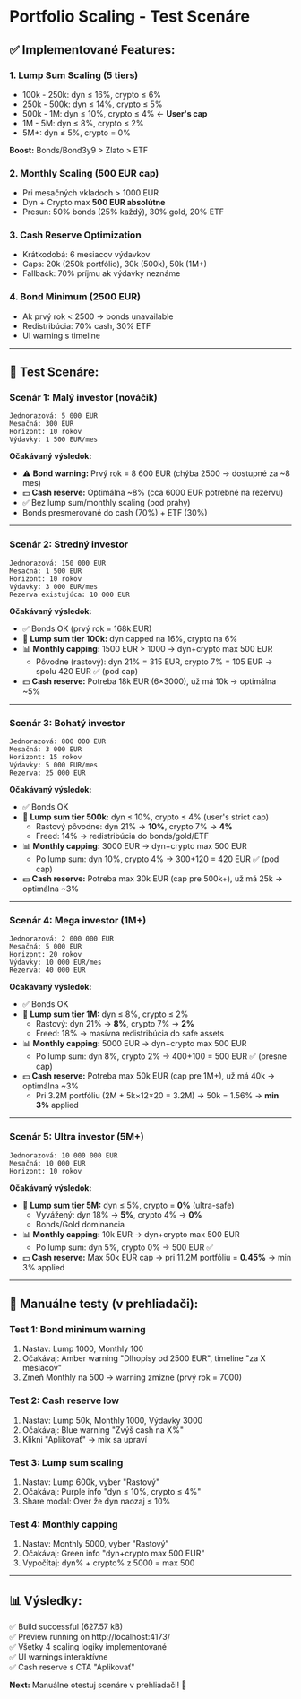 # Portfolio Scaling - Test Scenáre

## ✅ **Implementované Features:**

### **1. Lump Sum Scaling (5 tiers)**

- 100k - 250k: dyn ≤ 16%, crypto ≤ 6%
- 250k - 500k: dyn ≤ 14%, crypto ≤ 5%
- 500k - 1M: dyn ≤ 10%, crypto ≤ 4% ← **User's cap**
- 1M - 5M: dyn ≤ 8%, crypto ≤ 2%
- 5M+: dyn ≤ 5%, crypto = 0%

**Boost:** Bonds/Bond3y9 > Zlato > ETF

### **2. Monthly Scaling (500 EUR cap)**

- Pri mesačných vkladoch > 1000 EUR
- Dyn + Crypto max **500 EUR absolútne**
- Presun: 50% bonds (25% každý), 30% gold, 20% ETF

### **3. Cash Reserve Optimization**

- Krátkodobá: 6 mesiacov výdavkov
- Caps: 20k (250k portfólio), 30k (500k), 50k (1M+)
- Fallback: 70% príjmu ak výdavky neznáme

### **4. Bond Minimum (2500 EUR)**

- Ak prvý rok < 2500 → bonds unavailable
- Redistribúcia: 70% cash, 30% ETF
- UI warning s timeline

---

## 🧪 **Test Scenáre:**

### **Scenár 1: Malý investor (nováčik)**

```
Jednorazová: 5 000 EUR
Mesačná: 300 EUR
Horizont: 10 rokov
Výdavky: 1 500 EUR/mes
```

**Očakávaný výsledok:**

- ⚠️ **Bond warning:** Prvý rok = 8 600 EUR (chýba 2500 → dostupné za ~8 mes)
- 💵 **Cash reserve:** Optimálna ~8% (cca 6000 EUR potrebné na rezervu)
- ✅ Bez lump sum/monthly scaling (pod prahy)
- Bonds presmerované do cash (70%) + ETF (30%)

---

### **Scenár 2: Stredný investor**

```
Jednorazová: 150 000 EUR
Mesačná: 1 500 EUR
Horizont: 10 rokov
Výdavky: 3 000 EUR/mes
Rezerva existujúca: 10 000 EUR
```

**Očakávaný výsledok:**

- ✅ Bonds OK (prvý rok = 168k EUR)
- 💎 **Lump sum tier 100k:** dyn capped na 16%, crypto na 6%
- 📊 **Monthly capping:** 1500 EUR > 1000 → dyn+crypto max 500 EUR
  - Pôvodne (rastový): dyn 21% = 315 EUR, crypto 7% = 105 EUR → spolu 420 EUR ✅ (pod cap)
- 💵 **Cash reserve:** Potreba 18k EUR (6×3000), už má 10k → optimálna ~5%

---

### **Scenár 3: Bohatý investor**

```
Jednorazová: 800 000 EUR
Mesačná: 3 000 EUR
Horizont: 15 rokov
Výdavky: 5 000 EUR/mes
Rezerva: 25 000 EUR
```

**Očakávaný výsledok:**

- ✅ Bonds OK
- 💎 **Lump sum tier 500k:** dyn ≤ 10%, crypto ≤ 4% (user's strict cap)
  - Rastový pôvodne: dyn 21% → **10%**, crypto 7% → **4%**
  - Freed: 14% → redistribúcia do bonds/gold/ETF
- 📊 **Monthly capping:** 3000 EUR → dyn+crypto max 500 EUR
  - Po lump sum: dyn 10%, crypto 4% → 300+120 = 420 EUR ✅ (pod cap)
- 💵 **Cash reserve:** Potreba max 30k EUR (cap pre 500k+), už má 25k → optimálna ~3%

---

### **Scenár 4: Mega investor (1M+)**

```
Jednorazová: 2 000 000 EUR
Mesačná: 5 000 EUR
Horizont: 20 rokov
Výdavky: 10 000 EUR/mes
Rezerva: 40 000 EUR
```

**Očakávaný výsledok:**

- ✅ Bonds OK
- 💎 **Lump sum tier 1M:** dyn ≤ 8%, crypto ≤ 2%
  - Rastový: dyn 21% → **8%**, crypto 7% → **2%**
  - Freed: 18% → masívna redistribúcia do safe assets
- 📊 **Monthly capping:** 5000 EUR → dyn+crypto max 500 EUR
  - Po lump sum: dyn 8%, crypto 2% → 400+100 = 500 EUR ✅ (presne cap)
- 💵 **Cash reserve:** Potreba max 50k EUR (cap pre 1M+), už má 40k → optimálna ~3%
  - Pri 3.2M portfóliu (2M + 5k×12×20 = 3.2M) → 50k = 1.56% → **min 3%** applied

---

### **Scenár 5: Ultra investor (5M+)**

```
Jednorazová: 10 000 000 EUR
Mesačná: 10 000 EUR
Horizont: 10 rokov
```

**Očakávaný výsledok:**

- 💎 **Lump sum tier 5M:** dyn ≤ 5%, crypto = **0%** (ultra-safe)
  - Vyvážený: dyn 18% → **5%**, crypto 4% → **0%**
  - Bonds/Gold dominancia
- 📊 **Monthly capping:** 10k EUR → dyn+crypto max 500 EUR
  - Po lump sum: dyn 5%, crypto 0% → 500 EUR ✅
- 💵 **Cash reserve:** Max 50k EUR cap → pri 11.2M portfóliu = **0.45%** → min 3% applied

---

## 🎯 **Manuálne testy (v prehliadači):**

### **Test 1: Bond minimum warning**

1. Nastav: Lump 1000, Monthly 100
2. Očakávaj: Amber warning "Dlhopisy od 2500 EUR", timeline "za X mesiacov"
3. Zmeň Monthly na 500 → warning zmizne (prvý rok = 7000)

### **Test 2: Cash reserve low**

1. Nastav: Lump 50k, Monthly 1000, Výdavky 3000
2. Očakávaj: Blue warning "Zvýš cash na X%"
3. Klikni "Aplikovať" → mix sa upraví

### **Test 3: Lump sum scaling**

1. Nastav: Lump 600k, vyber "Rastový"
2. Očakávaj: Purple info "dyn ≤ 10%, crypto ≤ 4%"
3. Share modal: Over že dyn naozaj ≤ 10%

### **Test 4: Monthly capping**

1. Nastav: Monthly 5000, vyber "Rastový"
2. Očakávaj: Green info "dyn+crypto max 500 EUR"
3. Vypočítaj: dyn% + crypto% z 5000 = max 500

---

## 📊 **Výsledky:**

✅ Build successful (627.57 kB)  
✅ Preview running on http://localhost:4173/  
✅ Všetky 4 scaling logiky implementované  
✅ UI warnings interaktívne  
✅ Cash reserve s CTA "Aplikovať"

**Next:** Manuálne otestuj scenáre v prehliadači! 🚀
